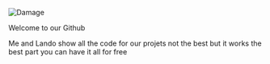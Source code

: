![Damage](https://github.com/Chiphill2/Chiphill2/assets/138550188/6c718375-d5a1-4885-a4d5-9f8b7f43c90b)

Welcome to our Github

Me and Lando show all the code for our projets not the best but it works 
the best part you can have it all for free
